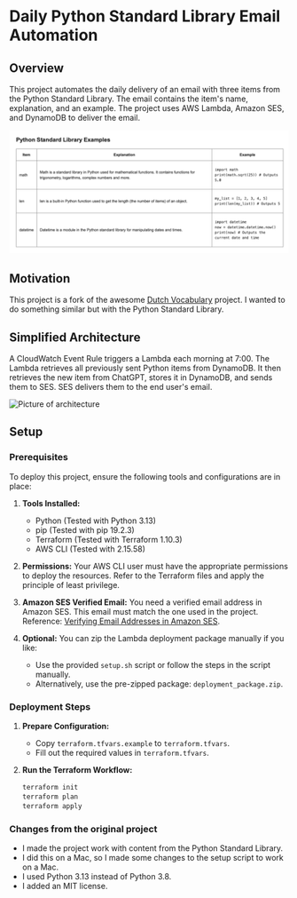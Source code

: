 # Daily Python Standard Library Email Automation

## Overview

This project automates the daily delivery of an email with three items from the
Python Standard Library. The email contains the item's name, explanation, and an
example. The project uses AWS Lambda, Amazon SES, and DynamoDB to deliver the
email.

![Screenshot of email](/images/email.png)

## Motivation

This project is a fork of the awesome
[Dutch Vocabulary](https://github.com/ThReinecke/dutch_vocabulary) project. I
wanted to do something similar but with the Python Standard Library.

## Simplified Architecture

A CloudWatch Event Rule triggers a Lambda each morning at 7:00. The Lambda
retrieves all previously sent Python items from DynamoDB. It then retrieves the
new item from ChatGPT, stores it in DynamoDB, and sends them to SES. SES
delivers them to the end user's email.

![Picture of architecture](/images/architecture.jpg)

## Setup

### Prerequisites

To deploy this project, ensure the following tools and configurations are in
place:

1. **Tools Installed:**

   - Python (Tested with Python 3.13)
   - pip (Tested with pip 19.2.3)
   - Terraform (Tested with Terraform 1.10.3)
   - AWS CLI (Tested with 2.15.58)

1. **Permissions:** Your AWS CLI user must have the appropriate permissions to
   deploy the resources. Refer to the Terraform files and apply the principle of
   least privilege.

1. **Amazon SES Verified Email:** You need a verified email address in Amazon
   SES. This email must match the one used in the project. Reference:
   [Verifying Email Addresses in Amazon SES](https://docs.aws.amazon.com/ses/latest/dg/creating-identities.html#verify-email-addresses-procedure).

1. **Optional:** You can zip the Lambda deployment package manually if you like:

   - Use the provided `setup.sh` script or follow the steps in the script
     manually.
   - Alternatively, use the pre-zipped package: `deployment_package.zip`.

### Deployment Steps

1. **Prepare Configuration:**

   - Copy `terraform.tfvars.example` to `terraform.tfvars`.
   - Fill out the required values in `terraform.tfvars`.

1. **Run the Terraform Workflow:**

   ```bash
   terraform init
   terraform plan
   terraform apply
   ```

### Changes from the original project

- I made the project work with content from the Python Standard Library.
- I did this on a Mac, so I made some changes to the setup script to work on a
  Mac.
- I used Python 3.13 instead of Python 3.8.
- I added an MIT license.
